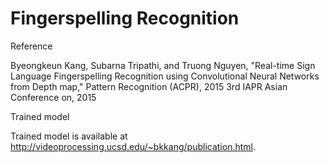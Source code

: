 # Fingerspelling Recognition

Reference

Byeongkeun Kang, Subarna Tripathi, and Truong Nguyen, "Real-time Sign Language Fingerspelling Recognition using Convolutional Neural Networks from Depth map," Pattern Recognition (ACPR), 2015 3rd IAPR Asian Conference on, 2015


Trained model

Trained model is available at http://videoprocessing.ucsd.edu/~bkkang/publication.html.

